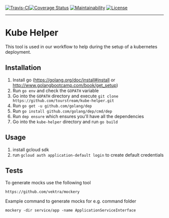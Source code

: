 [![Travis-CI][travis-image]][travis-url][![Coverage Status][coveralls-image]][coveralls-url] [![Maintainability][code-climate-image]][code-climate-url] [![License][license-image]][license-url]

***

# Kube Helper

This tool is used in our workflow to help during the setup of a kubernetes deployment.

## Installation

1. Install go (https://golang.org/doc/install#install or http://www.golangbootcamp.com/book/get_setup) 
2. Run `go env` and check the `GOPATH` variable
3. Go into the `GOPATH` directory and execute `git clone https://github.com/tourstream/kube-helper.git`
4. Run `go get -u github.com/golang/dep`
5. Run `go install github.com/golang/dep/cmd/dep`
6. Run `dep ensure` which ensures you'll have all the dependencies
7. Go into the `kube-helper` directory and run `go build`

## Usage

1. install gcloud sdk
2. run `gcloud auth application-default login` to create default credentials

[coveralls-image]: https://coveralls.io/repos/github/tourstream/kube-helper/badge.svg
[coveralls-url]: https://coveralls.io/github/tourstream/kube-helper

[travis-image]: https://travis-ci.org/tourstream/kube-helper.svg?branch=master
[travis-url]: https://travis-ci.org/tourstream/kube-helper

[license-image]: https://img.shields.io/github/license/tourstream/kube-helper.svg?style=flat-square
[license-url]: https://github.com/tourstream/kube-helper/blob/master/LICENSE

[code-climate-image]: https://api.codeclimate.com/v1/badges/c5176a430dbb0b66e5e4/maintainability
[code-climate-url]: https://codeclimate.com/github/tourstream/kube-helper/maintainability

## Tests

To generate mocks use the following tool

    https://github.com/vektra/mockery


Example command to generate mocks for e.g. command folder

    mockery -dir service/app -name ApplicationServiceInterface